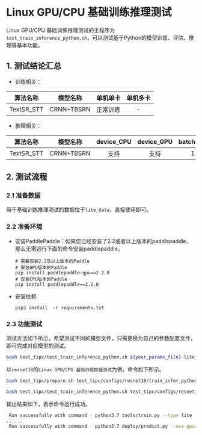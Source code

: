 # Linux GPU/CPU 基础训练推理测试

Linux GPU/CPU 基础训练推理测试的主程序为`test_train_inference_python.sh`，可以测试基于Python的模型训练、评估、推理等基本功能。

## 1. 测试结论汇总

- 训练相关：

| 算法名称 | 模型名称 | 单机单卡 | 单机多卡 |
|  :----: |   :----:  |    :----:  |  :----:   |
|  TextSR_STT | CRNN+TBSRN | 正常训练 | - |


- 推理相关：

| 算法名称 | 模型名称 | device_CPU | device_GPU | batchsize |
|  :----:   |  :----: |   :----:   |  :----:  |   :----:   |
|  TextSR_STT  |  CRNN+TBSRN |  支持 | 支持 | 1 |


## 2. 测试流程

### 2.1 准备数据

用于基础训练推理测试的数据位于`lite_data`，直接使用即可。

### 2.2 准备环境


- 安装PaddlePaddle：如果您已经安装了2.2或者以上版本的paddlepaddle，那么无需运行下面的命令安装paddlepaddle。
    ```
    # 需要安装2.2及以上版本的Paddle
    # 安装GPU版本的Paddle
    pip install paddlepaddle-gpu==2.2.0
    # 安装CPU版本的Paddle
    pip install paddlepaddle==2.2.0
    ```

- 安装依赖
    ```
    pip3 install  -r requirements.txt
    ```

### 2.3 功能测试


测试方法如下所示，希望测试不同的模型文件，只需更换为自己的参数配置文件，即可完成对应模型的测试。

```bash
bash test_tipc/test_train_inference_python.sh ${your_params_file} lite_train_lite_infer
```

以`resnet18`的`Linux GPU/CPU 基础训练推理测试`为例，命令如下所示。

```bash
bash test_tipc/prepare.sh test_tipc/configs/resnet18/train_infer_python.txt lite_train_lite_infer
```

```bash
bash test_tipc/test_train_inference_python.sh test_tipc/configs/resnet18/train_infer_python.txt lite_train_lite_infer
```

输出结果如下，表示命令运行成功。

```bash
 Run successfully with command - python3.7 tools/train.py --type lite --model_dir logs --output=./log/resnet18/lite_train_lite_infer/norm_train_gpus_0 --epochs=2   --batch_size=1!  
......
 Run successfully with command - python3.7 deploy/predict.py --use-gpu=True --model-dir=./log/resnet18/lite_train_lite_infer/norm_train_gpus_0 --batch-size=1   --benchmark=False > ./log/resnet18/lite_train_lite_infer/python_infer_gpu_batchsize_1.log 2>&1 !  
```
